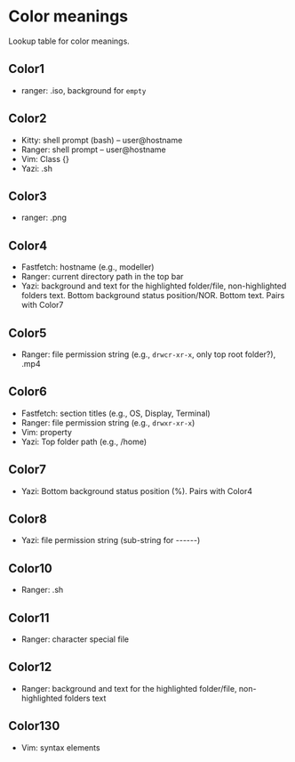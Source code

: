 # Color meanings

Lookup table for color meanings.

## Color1

* ranger: .iso, background for `empty`

## Color2

* Kitty: shell prompt (bash) – user@hostname
* Ranger: shell prompt – user@hostname
* Vim: Class {}
* Yazi: .sh

## Color3

* ranger: .png

## Color4

* Fastfetch: hostname (e.g., modeller)
* Ranger: current directory path in the top bar
* Yazi: background and text for the highlighted folder/file, non-highlighted folders text. Bottom background status position/NOR. Bottom text. Pairs with Color7

## Color5

* Ranger: file permission string (e.g., `drwcr-xr-x`, only top root folder?), .mp4

## Color6

* Fastfetch: section titles (e.g., OS, Display, Terminal)
* Ranger: file permission string (e.g., `drwxr-xr-x`)
* Vim: property
* Yazi: Top folder path (e.g., /home)

## Color7
* Yazi: Bottom background status position (%). Pairs with Color4

## Color8
* Yazi: file permission string (sub-string for \-\-\-\-\-\-)

## Color10

* Ranger: .sh

## Color11

* Ranger: character special file

## Color12

* Ranger: background and text for the highlighted folder/file, non-highlighted folders text

## Color130

* Vim: syntax elements
